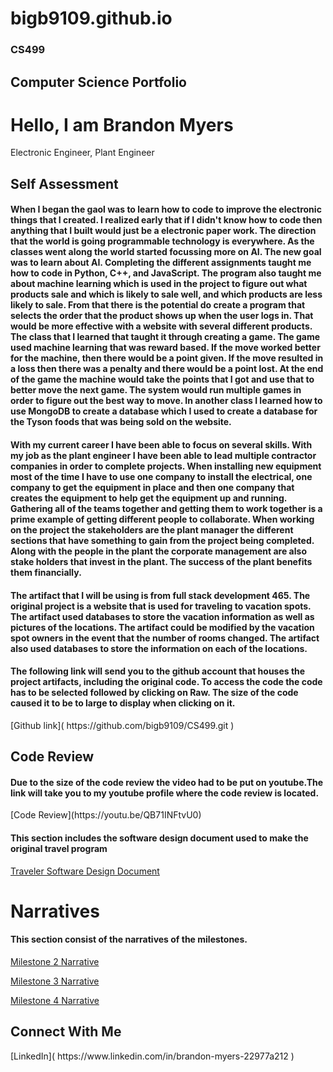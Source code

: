 # bigb9109.github.io
### CS499

<h2> Computer Science Portfolio</h2>

<h1>Hello, I am Brandon Myers</h1> <a> Electronic Engineer</a>, <a> Plant Engineer</a>

<h2>Self Assessment</h2>
<h4>When I began the gaol was to learn how to code to improve the electronic things that I created. I realized early that if I didn't know how to code then anything that I built would just be a electronic paper work. The direction that the world is going programmable technology is everywhere. As the classes went along the world started focussing more on AI. The new goal was to learn about AI. Completing the different assignments taught me how to code in Python, C++, and JavaScript. The program also taught me about machine learning which is used in the project to figure out what products sale and which is likely to sale well, and which products are less likely to sale. From that there is the potential do create a program that selects the order that the product shows up when the user logs in. That would be more effective with a website with several different products. The class that I learned that taught it through creating a game. The game used machine learning that was reward based. If the move worked better for the machine, then there would be a point given. If the move resulted in a loss then there was a penalty and there would be a point lost. At the end of the game the machine would take the points that I got and use that to better move the next game. The system would run multiple games in order to figure out the best way to move. In another class I learned how to use MongoDB to create a database which I used to create a database for the Tyson foods that was being sold on the website.  </h4>
<h4>With my current career I have been able to focus on several skills. With my job as the plant engineer I have been able to lead multiple contractor companies in order to complete projects. When installing new equipment most of the time I have to use one company to install the electrical, one company to get the equipment in place and then one company that creates the equipment to help get the equipment up and running. Gathering all of the teams together and getting them to work together is a prime example of getting different people to collaborate. When working on the project the stakeholders are the plant manager the different sections that have something to gain from the project being completed. Along with the people in the plant the corporate management are also stake holders that invest in the plant. The success of the plant benefits them financially.</h4>
<h4>The artifact that I will be using is from full stack development 465. The original project is a website that is used for traveling to vacation spots. The artifact used databases to store the vacation information as well as pictures of the locations. The artifact could be modified by the vacation spot owners in the event that the number of rooms changed. The artifact also used databases to store the information on each of the locations.  </h4>  


<h4>The following link will send you to the github account that houses the project artifacts, including the original code. To access the code the code has to be selected followed by clicking on Raw. The size of the code caused it to be to large to display when clicking on it.</h4>
[Github link]( https://github.com/bigb9109/CS499.git ) 

<h2> Code Review</h2>
<h4>Due to the size of the code review the video had to be put on youtube.The link will take you to my youtube profile where the code review is located.</h4>
[Code Review](https://youtu.be/QB71INFtvU0)

<h4>This section includes the software design document used to make the original travel program</h4>

[Traveler Software Design Document](https://view.officeapps.live.com/op/view.aspx?src=https%3A%2F%2Fraw.githubusercontent.com%2Fbigb9109%2FCS499%2Frefs%2Fheads%2Fmain%2FCS%2520465%2520Software%2520Design%2520Document.docx&wdOrigin=BROWSELINK)
  
<h1>Narratives</h1>
<h4>This section consist of the narratives of the milestones.</h4>

[Milestone 2 Narrative](https://view.officeapps.live.com/op/view.aspx?src=https%3A%2F%2Fraw.githubusercontent.com%2Fbigb9109%2FCS499%2Frefs%2Fheads%2Fmain%2FWeek%25203%2520narrative.docx&wdOrigin=BROWSELINK)

[Milestone 3 Narrative](https://view.officeapps.live.com/op/view.aspx?src=https%3A%2F%2Fraw.githubusercontent.com%2Fbigb9109%2FCS499%2Frefs%2Fheads%2Fmain%2Fmilestone%25203.docx&wdOrigin=BROWSELINK)

[Milestone 4 Narrative](https://view.officeapps.live.com/op/view.aspx?src=https%3A%2F%2Fraw.githubusercontent.com%2Fbigb9109%2FCS499%2Frefs%2Fheads%2Fmain%2FMilestone%25204.docx&wdOrigin=BROWSELINK)




<h2> Connect With Me </h2>
[LinkedIn]( https://www.linkedin.com/in/brandon-myers-22977a212 )
